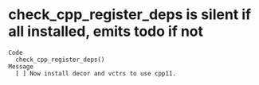 # check_cpp_register_deps is silent if all installed, emits todo if not

    Code
      check_cpp_register_deps()
    Message
      [ ] Now install decor and vctrs to use cpp11.

